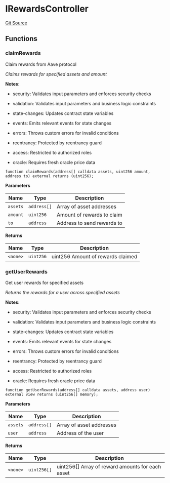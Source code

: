 # IRewardsController
[Git Source](https://github.com/Quantillon-Labs/smart-contracts/quantillon-protocol/blob/03f8f2db069e4fe5f129cc3e28526efe7b1f6f49/src/core/vaults/AaveVault.sol)


## Functions
### claimRewards

Claim rewards from Aave protocol

*Claims rewards for specified assets and amount*

**Notes:**
- security: Validates input parameters and enforces security checks

- validation: Validates input parameters and business logic constraints

- state-changes: Updates contract state variables

- events: Emits relevant events for state changes

- errors: Throws custom errors for invalid conditions

- reentrancy: Protected by reentrancy guard

- access: Restricted to authorized roles

- oracle: Requires fresh oracle price data


```solidity
function claimRewards(address[] calldata assets, uint256 amount, address to) external returns (uint256);
```
**Parameters**

|Name|Type|Description|
|----|----|-----------|
|`assets`|`address[]`|Array of asset addresses|
|`amount`|`uint256`|Amount of rewards to claim|
|`to`|`address`|Address to send rewards to|

**Returns**

|Name|Type|Description|
|----|----|-----------|
|`<none>`|`uint256`|uint256 Amount of rewards claimed|


### getUserRewards

Get user rewards for specified assets

*Returns the rewards for a user across specified assets*

**Notes:**
- security: Validates input parameters and enforces security checks

- validation: Validates input parameters and business logic constraints

- state-changes: Updates contract state variables

- events: Emits relevant events for state changes

- errors: Throws custom errors for invalid conditions

- reentrancy: Protected by reentrancy guard

- access: Restricted to authorized roles

- oracle: Requires fresh oracle price data


```solidity
function getUserRewards(address[] calldata assets, address user) external view returns (uint256[] memory);
```
**Parameters**

|Name|Type|Description|
|----|----|-----------|
|`assets`|`address[]`|Array of asset addresses|
|`user`|`address`|Address of the user|

**Returns**

|Name|Type|Description|
|----|----|-----------|
|`<none>`|`uint256[]`|uint256[] Array of reward amounts for each asset|


